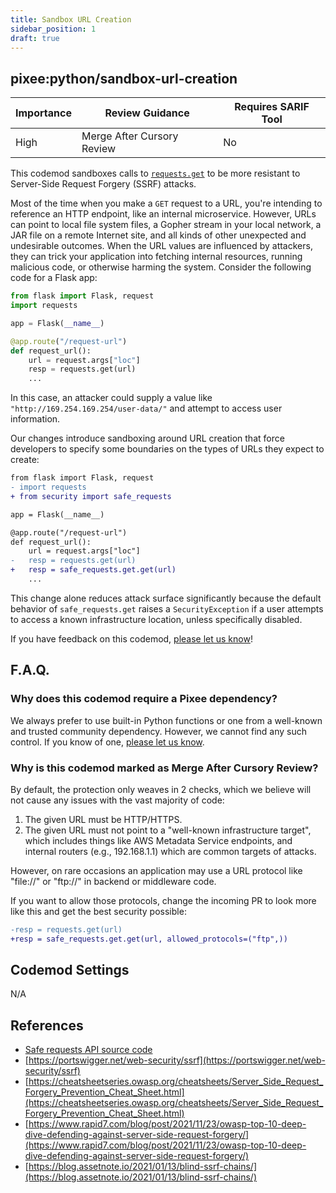```yaml
---
title: Sandbox URL Creation
sidebar_position: 1
draft: true
---
```


## pixee:python/sandbox-url-creation 

| Importance | Review Guidance            | Requires SARIF Tool |
|------------|----------------------------|---------------------|
 | High       | Merge After Cursory Review | No                  |

This codemod sandboxes calls to [`requests.get`](https://requests.readthedocs.io/en/latest/api/#requests.get) to be more resistant to Server-Side Request Forgery (SSRF) attacks.

Most of the time when you make a `GET` request to a URL, you're intending to reference an HTTP endpoint, like an internal microservice. However, URLs can point to local file system files, a Gopher stream in your local network, a JAR file on a remote Internet site, and all kinds of other unexpected and undesirable outcomes. When the URL values are influenced by attackers, they can trick your application into fetching internal resources, running malicious code, or otherwise harming the system.
Consider the following code for a Flask app:

```python
from flask import Flask, request
import requests

app = Flask(__name__)

@app.route("/request-url")
def request_url():
    url = request.args["loc"]
    resp = requests.get(url)
    ...
```

In this case, an attacker could supply a value like `"http://169.254.169.254/user-data/"` and attempt to access user information.

Our changes introduce sandboxing around URL creation that force developers to specify some boundaries on the types of URLs they expect to create:

```diff
from flask import Flask, request
- import requests
+ from security import safe_requests

app = Flask(__name__)

@app.route("/request-url")
def request_url():
    url = request.args["loc"]
-   resp = requests.get(url)
+   resp = safe_requests.get.get(url)
    ...
```

This change alone reduces attack surface significantly because the default behavior of `safe_requests.get` raises a `SecurityException` if
a user attempts to access a known infrastructure location, unless specifically disabled.


If you have feedback on this codemod, [please let us know](mailto:feedback@pixee.ai)!

## F.A.Q. 

### Why does this codemod require a Pixee dependency?

We always prefer to use built-in Python functions or one from a well-known and trusted community dependency. However, we cannot find any such control. If you know of one, [please let us know](https://ask.pixee.ai/feedback).

### Why is this codemod marked as Merge After Cursory Review?

By default, the protection only weaves in 2 checks, which we believe will not cause any issues with the vast majority of code:
1. The given URL must be HTTP/HTTPS.
2. The given URL must not point to a "well-known infrastructure target", which includes things like AWS Metadata Service endpoints, and internal routers (e.g., 192.168.1.1) which are common targets of attacks.

However, on rare occasions an application may use a URL protocol like "file://" or "ftp://" in backend or middleware code.

If you want to allow those protocols, change the incoming PR to look more like this and get the best security possible:

```diff
-resp = requests.get(url)
+resp = safe_requests.get.get(url, allowed_protocols=("ftp",))
```

## Codemod Settings

N/A

## References
* [Safe requests API source code](https://github.com/pixee/python-security/blob/main/src/security/safe_requests/api.py)
* [https://portswigger.net/web-security/ssrf](https://portswigger.net/web-security/ssrf)
* [https://cheatsheetseries.owasp.org/cheatsheets/Server_Side_Request_Forgery_Prevention_Cheat_Sheet.html](https://cheatsheetseries.owasp.org/cheatsheets/Server_Side_Request_Forgery_Prevention_Cheat_Sheet.html)
* [https://www.rapid7.com/blog/post/2021/11/23/owasp-top-10-deep-dive-defending-against-server-side-request-forgery/](https://www.rapid7.com/blog/post/2021/11/23/owasp-top-10-deep-dive-defending-against-server-side-request-forgery/)
* [https://blog.assetnote.io/2021/01/13/blind-ssrf-chains/](https://blog.assetnote.io/2021/01/13/blind-ssrf-chains/)
